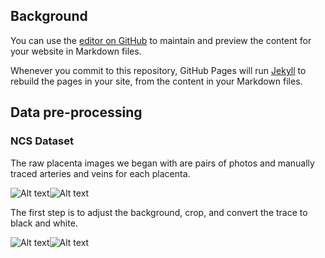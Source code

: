 ## Background

You can use the [editor on GitHub](https://github.com/canghel/placenta/edit/master/docs/README.md) to maintain and preview the content for your website in Markdown files.

Whenever you commit to this repository, GitHub Pages will run [Jekyll](https://jekyllrb.com/) to rebuild the pages in your site, from the content in your Markdown files.

## Data pre-processing

### NCS Dataset

The raw placenta images we began with are pairs of photos and manually traced arteries and veins for each placenta.

![Alt text](img/preprocessing_raw_photo.png=250x)![Alt text](img/preprocessing_raw_trace.png=250x)

The first step is to adjust the background, crop, and convert the trace to black and white. 

![Alt text](img/preprocessing_white_and_crop_photo.png=250x)![Alt text](img/preprocessing_white_and_crop_trace.png=250x)

<!-- <img src="img/preprocessing_white_and_crop_photo.png" alt="hi" class="inline"/>
<img src="img/preprocessing_white_and_crop_trace.png" alt="hi" class="inline"/> -->

<!-- ```markdown
Syntax highlighted code block

# Header 1
## Header 2
### Header 3

- Bulleted
- List

1. Numbered
2. List

**Bold** and _Italic_ and `Code` text

[Link](url) and ![Image](src)
```

For more details see [GitHub Flavored Markdown](https://guides.github.com/features/mastering-markdown/).

### Jekyll Themes

Your Pages site will use the layout and styles from the Jekyll theme you have selected in your [repository settings](https://github.com/canghel/placenta/settings). The name of this theme is saved in the Jekyll `_config.yml` configuration file.

### Support or Contact

Having trouble with Pages? Check out our [documentation](https://help.github.com/categories/github-pages-basics/) or [contact support](https://github.com/contact) and we’ll help you sort it out. -->
